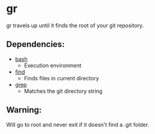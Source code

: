 # gr

gr travels up until it finds the root of your git repository.

## Dependencies:
* [bash](https://www.gnu.org/software/bash/)
	* Execution environment
* [find]()
	* Finds files in current directory
* [grep]()
	* Matches the git directory string

## Warning:
Will go to root and never exit if it doesn't find a .git folder.
